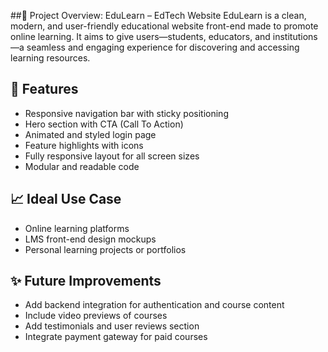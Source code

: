 ##🎯 Project Overview: EduLearn – EdTech Website
EduLearn is a clean, modern, and user-friendly educational website front-end made to promote online learning. It aims to give users—students, educators, and institutions—a seamless and engaging experience for discovering and accessing learning resources.

## 🚀 Features
- Responsive navigation bar with sticky positioning
- Hero section with CTA (Call To Action)
- Animated and styled login page
- Feature highlights with icons
- Fully responsive layout for all screen sizes
- Modular and readable code

## 📈 Ideal Use Case
- Online learning platforms
- LMS front-end design mockups
- Personal learning projects or portfolios


## ✨ Future Improvements

- Add backend integration for authentication and course content
- Include video previews of courses
- Add testimonials and user reviews section
- Integrate payment gateway for paid courses

